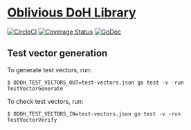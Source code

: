 # [Oblivious DoH Library](https://tools.ietf.org/html/draft-pauly-dprive-oblivious-doh)

[![CircleCI](https://circleci.com/gh/chris-wood/odoh.svg?style=svg)](https://circleci.com/gh/chris-wood/odoh)
[![Coverage Status](https://coveralls.io/repos/github/chris-wood/odoh/badge.svg?branch=master)](https://coveralls.io/github/chris-wood/odoh?branch=master)
[![GoDoc](https://godoc.org/github.com/chris-wood/odoh?status.svg)](https://godoc.org/github.com/chris-wood/odoh)

## Test vector generation

To generate test vectors, run:

```
$ ODOH_TEST_VECTORS_OUT=test-vectors.json go test -v -run TestVectorGenerate
```

To check test vectors, run:

```
$ ODOH_TEST_VECTORS_IN=test-vectors.json go test -v -run TestVectorVerify
```
